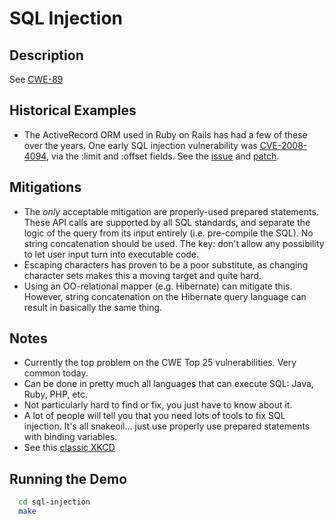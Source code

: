 SQL Injection
=============

Description
-----------

See [CWE-89](http://cwe.mitre.org/data/definitions/89.html)

Historical Examples
-------------------
* The ActiveRecord ORM used in Ruby on Rails has had a few of these over the years. One early SQL injection vulnerability was [CVE-2008-4094](http://cve.mitre.org/cgi-bin/cvename.cgi?name=CVE-2008-4094), via the :limit and :offset fields. See the [issue]() and [patch](http://s3.amazonaws.com/activereload-lighthouse/assets/43f904c57ff3092f8f879ea997439190c1c90678/0001-adding-sql-injection-fixes-for-limit-and-offset.patch?AWSAccessKeyId=1AJ9W2TX1B2Z7C2KYB82&Expires=1366897315&Signature=a6XeVe1Jl1tYs2Cl%2FH33Y0fwPVk%3D). 

Mitigations
-----------

* The *only* acceptable mitigation are properly-used prepared statements. These API calls are supported by all SQL standards, and separate the logic of the query from its input entirely (i.e. pre-compile the SQL). No string concatenation should be used. The key: don't allow any possibility to let user input turn into executable code.
* Escaping characters has proven to be a poor substitute, as changing character sets makes this a moving target and quite hard.
* Using an OO-relational mapper (e.g. Hibernate) can mitigate this. However, string concatenation on the Hibernate query language can result in basically the same thing.

Notes
-----
* Currently the top problem on the CWE Top 25 vulnerabilities. Very common today.
* Can be done in pretty much all languages that can execute SQL: Java, Ruby, PHP, etc.
* Not particularly hard to find or fix, you just have to know about it.
* A lot of people will tell you that you need lots of tools to fix SQL injection. It's all snakeoil... just use properly use prepared statements with binding variables.
* See this [classic XKCD](http://xkcd.com/327/)


Running the Demo
----------------
```sh
  cd sql-injection
  make
```

